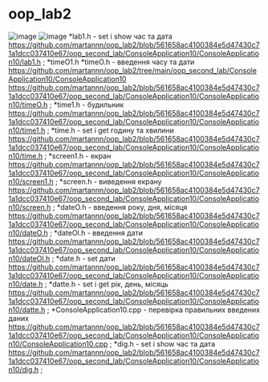 # oop_lab2
![image](https://user-images.githubusercontent.com/109691823/194082328-d1c805bf-9d32-4dba-b5bd-fa85255e19c6.png)
![image](https://user-images.githubusercontent.com/109691823/194083778-b957c826-7152-4e67-9e48-bb921d5e0a1e.png)
*lab1.h - set i show час та дата
https://github.com/martannn/oop_lab2/blob/561658ac4100384e5d47430c71a1dcc037410e67/oop_second_lab/ConsoleApplication10/ConsoleApplication10/lab1.h ;
*timeO1.h  *timeO.h - введення часу та дати
https://github.com/martannn/oop_lab2/tree/main/oop_second_lab/ConsoleApplication10/ConsoleApplication10  https://github.com/martannn/oop_lab2/blob/561658ac4100384e5d47430c71a1dcc037410e67/oop_second_lab/ConsoleApplication10/ConsoleApplication10/timeO.h ;
*time1.h - будильник https://github.com/martannn/oop_lab2/blob/561658ac4100384e5d47430c71a1dcc037410e67/oop_second_lab/ConsoleApplication10/ConsoleApplication10/time1.h ;
*time.h - set i gеt годину та хвилини https://github.com/martannn/oop_lab2/blob/561658ac4100384e5d47430c71a1dcc037410e67/oop_second_lab/ConsoleApplication10/ConsoleApplication10/time.h ;
*screen1.h - екран
https://github.com/martannn/oop_lab2/blob/561658ac4100384e5d47430c71a1dcc037410e67/oop_second_lab/ConsoleApplication10/ConsoleApplication10/screen1.h ;
*screen.h - виведення екрану 
https://github.com/martannn/oop_lab2/blob/561658ac4100384e5d47430c71a1dcc037410e67/oop_second_lab/ConsoleApplication10/ConsoleApplication10/screen.h ;
*dateO.h - введення року, дня, місяця
https://github.com/martannn/oop_lab2/blob/561658ac4100384e5d47430c71a1dcc037410e67/oop_second_lab/ConsoleApplication10/ConsoleApplication10/dateO.h ;
*dateOl.h  - введення дати
https://github.com/martannn/oop_lab2/blob/561658ac4100384e5d47430c71a1dcc037410e67/oop_second_lab/ConsoleApplication10/ConsoleApplication10/dateOl.h ;
*date.h - set дати
https://github.com/martannn/oop_lab2/blob/561658ac4100384e5d47430c71a1dcc037410e67/oop_second_lab/ConsoleApplication10/ConsoleApplication10/date.h ;
*datte.h - set i get рік, день, місяць 
https://github.com/martannn/oop_lab2/blob/561658ac4100384e5d47430c71a1dcc037410e67/oop_second_lab/ConsoleApplication10/ConsoleApplication10/datte.h ;
*ConsoleApplication10.cpp - перевірка правильних введених даних
https://github.com/martannn/oop_lab2/blob/561658ac4100384e5d47430c71a1dcc037410e67/oop_second_lab/ConsoleApplication10/ConsoleApplication10/ConsoleApplication10.cpp ;
*dig.h - set i show час та дата
https://github.com/martannn/oop_lab2/blob/561658ac4100384e5d47430c71a1dcc037410e67/oop_second_lab/ConsoleApplication10/ConsoleApplication10/dig.h ;
